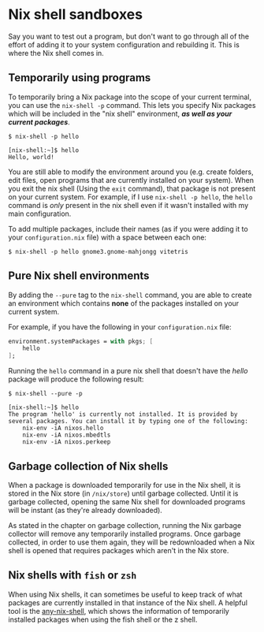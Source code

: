 # Nix shell sandboxes

Say you want to test out a program, but don't want to go through all of the effort of adding it to your system configuration and rebuilding it. This is where the Nix shell comes in.

## Temporarily using programs

To temporarily bring a Nix package into the scope of your current terminal, you can use the `nix-shell -p` command. This lets you specify Nix packages which will be included in the "nix shell" environment, _**as well as your current packages**_.

```
$ nix-shell -p hello

[nix-shell:~]$ hello
Hello, world!
```

You are still able to modify the environment around you (e.g. create folders, edit files, open programs that are currently installed on your system). When you exit the nix shell (Using the `exit` command), that package is not present on your current system. For example, if I use `nix-shell -p hello`, the `hello` command is _only_ present in the nix shell even if it wasn't installed with my main configuration.

To add multiple packages, include their names (as if you were adding it to your `configuration.nix` file) with a space between each one:

```
$ nix-shell -p hello gnome3.gnome-mahjongg vitetris
```

## Pure Nix shell environments

By adding the `--pure` tag to the `nix-shell` command, you are able to create an environment which contains **none** of the packages installed on your current system. 

For example, if you have the following in your `configuration.nix` file:

```nix
environment.systemPackages = with pkgs; [
	hello
];
```

Running the `hello` command in a pure nix shell that doesn't have the _hello_ package will produce the following result:

```
$ nix-shell --pure -p

[nix-shell:~]$ hello
The program 'hello' is currently not installed. It is provided by several packages. You can install it by typing one of the following:
	nix-env -iA nixos.hello
	nix-env -iA nixos.mbedtls
	nix-env -iA nixos.perkeep
```

## Garbage collection of Nix shells

When a package is downloaded temporarily for use in the Nix shell, it is stored in the Nix store (in `/nix/store`) until garbage collected. Until it is garbage collected, opening the same Nix shell for downloaded programs will be instant (as they're already downloaded).

As stated in the chapter on garbage collection, running the Nix garbage collector will remove any temporarily installed programs. Once garbage collected, in order to use them again, they will be redownloaded when a Nix shell is opened that requires packages which aren't in the Nix store.

## Nix shells with `fish` or `zsh`

When using Nix shells, it can sometimes be useful to keep track of what packages are currently installed in that instance of the Nix shell. A helpful tool is the [any-nix-shell](https://github.com/haslersn/any-nix-shell), which shows the information of temporarily installed packages when using the fish shell or the z shell.
